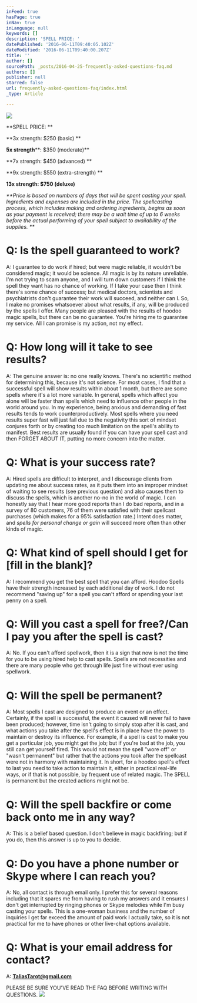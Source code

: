 ```yaml
---
inFeed: true
hasPage: true
inNav: true
inLanguage: null
keywords: []
description: 'SPELL PRICE: '
datePublished: '2016-06-11T09:40:05.102Z'
dateModified: '2016-06-11T09:40:00.207Z'
title: ''
author: []
sourcePath: _posts/2016-04-25-frequently-asked-questions-faq.md
authors: []
publisher: null
starred: false
url: frequently-asked-questions-faq/index.html
_type: Article

---
```

![](https://the-grid-user-content.s3-us-west-2.amazonaws.com/5a7118ea-f3ee-4424-9cdb-11fd53a2b8bd.jpg)

**SPELL PRICE: **

**3x strength: $250 (basic) **

**5x strength****: $350 (moderate)**

**7x strength: $450 (advanced) **

**9x strength: $550 (extra-strength) **

**13x strength: $750 (deluxe)**

_**Price is based on numbers of days that will be spent casting your spell. Ingredients and expenses are included in the price. The spellcasting process, which includes making and ordering ingredients, begins as soon as your payment is received; there may be a wait time of up to 6 weeks before the actual performing of your spell subject to availability of the supplies. **_

# Q: Is the spell guaranteed to work? 

A: I guarantee to do work if hired; but were magic reliable, it wouldn't be considered magic; it would be science. All magic is by its nature unreliable. I'm not trying to scam anyone, and I will turn down customers if I think the spell they want has no chance of working. If I take your case then I think there's some chance of success; but medical doctors, scientists and psychiatrists don't guarantee their work will succeed, and neither can I. So, I make no promises whatsoever about what results, if any, will be produced by the spells I offer. Many people are pleased with the results of hoodoo magic spells, but there can be no guarantee. You're hiring me to guarantee my service. All I can promise is my action, not my effect. 

# Q: How long will it take to see results? 

A: The genuine answer is: no one really knows. There's no scientific method for determining this, because it's not science. For most cases, I find that a successful spell will show results within about 1 month, but there are some spells where it's a lot more variable. In general, spells which affect you alone will be faster than spells which need to influence other people in the world around you. In my experience, being anxious and demanding of fast results tends to work counterproductively. Most spells where you need results super fast will just fail due to the negativity this sort of mindset conjures forth or by creating too much limitation on the spell's ability to manifest. Best results are usually found if you can have your spell cast and then FORGET ABOUT IT, putting no more concern into the matter. 

# Q: What is your success rate? 

A: Hired spells are difficult to interpret, and I discourage clients from updating me about success rates, as it puts them into an improper mindset of waiting to see results (see previous question) and also causes them to discuss the spells, which is another no-no in the world of magic. I can honestly say that I hear more good reports than I do bad reports, and in a survey of 80 customers, 76 of them were satisfied with their spellcast purchases (which makes for a 95% satisfaction rate.) Intent does matter, and _spells for personal change or gain_ will succeed more often than other kinds of magic.

# Q: What kind of spell should I get for \[fill in the blank\]? 

A: I recommend you get the best spell that you can afford. Hoodoo Spells have their strength increased by each additional day of work. I do not recommend "saving up" for a spell you can't afford or spending your last penny on a spell. 

# Q: Will you cast a spell for free?/Can I pay you after the spell is cast? 

A: No. If you can't afford spellwork, then it is a sign that now is not the time for you to be using hired help to cast spells. Spells are not necessities and there are many people who get through life just fine without ever using spellwork. 

# Q: Will the spell be permanent? 

A: Most spells I cast are designed to produce an event or an effect. Certainly, if the spell is successful, the event it caused will never fail to have been produced; however, time isn't going to simply stop after it is cast, and what actions you take after the spell's effect is in place have the power to maintain or destroy its influence. For example, if a spell is cast to make you get a particular job, you might get the job; but if you're bad at the job, you still can get yourself fired. This would not mean the spell "wore off" or "wasn't permanent" but rather that the actions you took after the spellcast were not in harmony with maintaining it. In short, for a hoodoo spell's effect to last you need to take action to maintain it, either in practical real-life ways, or if that is not possible, by frequent use of related magic. The SPELL is permanent but the created actions might not be. 

# Q: Will the spell backfire or come back onto me in any way? 

A: This is a belief based question. I don't believe in magic backfiring; but if you do, then this answer is up to you to decide. 

# Q: Do you have a phone number or Skype where I can reach you? 

A: No, all contact is through email only. I prefer this for several reasons including that it spares me from having to rush my answers and it ensures I don't get interrupted by ringing phones or Skype melodies while I'm busy casting your spells. This is a one-woman business and the number of inquiries I get far exceed the amount of paid work I actually take, so it is not practical for me to have phones or other live-chat options available. 

# Q: What is your email address for contact? 

A: **[TaliasTarot@gmail.com][0]**

PLEASE BE SURE YOU'VE READ THE FAQ BEFORE WRITING WITH QUESTIONS. ![](https://the-grid-user-content.s3-us-west-2.amazonaws.com/b0a0b153-c707-4e62-97e8-9c12f93976b3.jpg)

[0]: mailto:taliastarot@gmail.com
